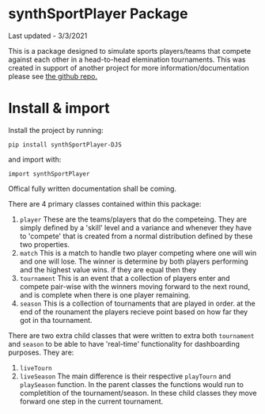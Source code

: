 # synthSportPlayer Package

Last updated - 3/3/2021

This is a package designed to simulate sports players/teams that compete against each other in a head-to-head elemination tournaments. This was created in support of another project for more information/documentation please see [the github repo.](https://github.com/DrJStrudwick/Synthetic-Sport-Player)

# Install & import
Install the project by running:
```
pip install synthSportPlayer-DJS
```
and import with:
```
import synthSportPlayer
```

Offical fully written documentation shall be coming.

There are 4 primary classes contained within this package:
1. `player` These are the teams/players that do the competeing. They are simply defined by a 'skill' level and a variance and whenever they have to 'compete' that is created from a normal distribution defined by these two properties.
2. `match` This is a match to handle two player competing where one will win and one will lose. The winner is determine by both players performing and the highest value wins. if they are equal then they
3. `tournament` This is an event that a collection of players enter and compete pair-wise with the winners moving forward to the next round, and is complete when there is one player remaining.
4. `season` This is a collection of tournaments that are played in order. at the end of the rounament the players recieve point based on how far they got in tha tournament.

There are two extra child classes that were written to extra both `tournament` and `season` to be able to have 'real-time' functionality for dashboarding purposes. They are:
1. `liveTourn`
2. `liveSeason`
The main difference is their respective `playTourn` and `playSeason` function. In the parent classes the functions would run to completition of the tournament/season. In these child classes they move forward one step in the current tournament.